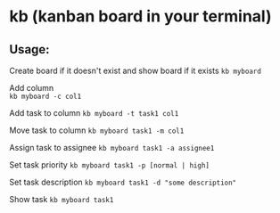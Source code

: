 

# kb (kanban board in your terminal) #

## Usage: ##

Create board if it doesn't exist and show board if it exists
`kb myboard`

Add column  
`kb myboard -c col1`

Add task to column
`kb myboard -t task1 col1`

Move task to column
`kb myboard task1 -m col1`

Assign task to assignee
`kb myboard task1 -a assignee1`

Set task priority
`kb myboard task1 -p [normal | high]`

Set task description
`kb myboard task1 -d "some description"`

Show task
`kb myboard task1`